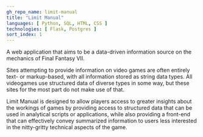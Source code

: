 ```yaml
---
gh_repo_name: limit-manual
title: "Limit Manual"
languages: [ Python, SQL, HTML, CSS ]
technologies: [ Flask, Postgres ]
sort_index: 1
---
```

A web application that aims to be a data-driven information source on the mechanics of Final Fantasy VII.

Sites attempting to provide information on video games are often entirely text- or markup-based, with all information stored as string data types. All videogames use structured data of diverse types in some way, but these sites for the most part do not make use of that.

Limit Manual is designed to allow players access to greater insights about the workings of games by providing access to structured data that can be used in analytical scripts or applications, while also providing a front-end that can  effectively convey summarized information to users less interested in the nitty-gritty technical aspects of the game.

